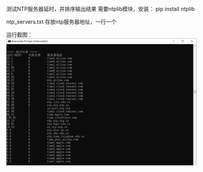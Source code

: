测试NTP服务器延时，并排序输出结果
需要ntplib模块，安装：
pip install ntplib

ntp_servers.txt 存放ntp服务器地址，一行一个

运行截图：
![image](https://github.com/cnbac/ntp-test/blob/main/Snipaste_2023-08-25_10-00-50.png)
